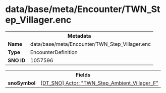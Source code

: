 <h1>data/base/meta/Encounter/TWN_Step_Villager.enc</h1><table><tr><th colspan="100%">Metadata</th></tr><tr><td><b>Name</b></td><td>data/base/meta/Encounter/TWN_Step_Villager.enc</td></tr><tr><td><b>Type</b></td><td>EncounterDefinition</td></tr><tr><td><b>SNO ID</b></td><td>1057596</td></tr></table>

<table><tr><th colspan="100%">Fields</th></tr><tr><td><b>snoSymbol</b></td><td><a href="..\Actor\TWN_Step_Ambient_Villager_F.acr">[DT_SNO] Actor: "TWN_Step_Ambient_Villager_F"</a></td></tr></table>

